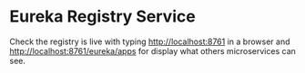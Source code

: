 # Eureka Registry Service

Check the registry is live with typing [http://localhost:8761]() in a browser 
and [http://localhost:8761/eureka/apps]() for display what others microservices can see. 
